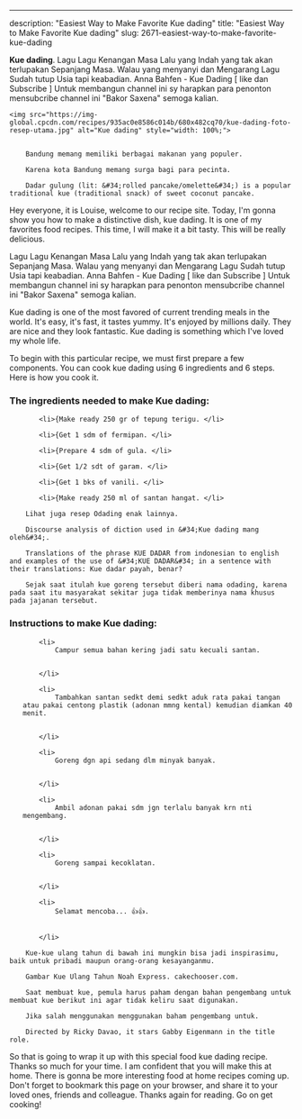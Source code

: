 ---
description: "Easiest Way to Make Favorite Kue dading"
title: "Easiest Way to Make Favorite Kue dading"
slug: 2671-easiest-way-to-make-favorite-kue-dading

<p>
	<strong>Kue dading</strong>. 
	Lagu Lagu Kenangan Masa Lalu yang Indah yang tak akan terlupakan Sepanjang Masa. Walau yang menyanyi dan Mengarang Lagu Sudah tutup Usia tapi keabadian. Anna Bahfen - Kue Dading [ like dan Subscribe ] Untuk membangun channel ini sy harapkan para penonton mensubcribe channel ini &#34;Bakor Saxena&#34; semoga kalian.
</p>
<p>
	
	<img src="https://img-global.cpcdn.com/recipes/935ac0e8586c014b/680x482cq70/kue-dading-foto-resep-utama.jpg" alt="Kue dading" style="width: 100%;">
	
	
		Bandung memang memiliki berbagai makanan yang populer.
	
		Karena kota Bandung memang surga bagi para pecinta.
	
		Dadar gulung (lit: &#34;rolled pancake/omelette&#34;) is a popular traditional kue (traditional snack) of sweet coconut pancake.
	
</p>
<p>
	Hey everyone, it is Louise, welcome to our recipe site. Today, I'm gonna show you how to make a distinctive dish, kue dading. It is one of my favorites food recipes. This time, I will make it a bit tasty. This will be really delicious.
</p>
	
<p>
	Lagu Lagu Kenangan Masa Lalu yang Indah yang tak akan terlupakan Sepanjang Masa. Walau yang menyanyi dan Mengarang Lagu Sudah tutup Usia tapi keabadian. Anna Bahfen - Kue Dading [ like dan Subscribe ] Untuk membangun channel ini sy harapkan para penonton mensubcribe channel ini &#34;Bakor Saxena&#34; semoga kalian.
</p>
<p>
	Kue dading is one of the most favored of current trending meals in the world. It's easy, it's fast, it tastes yummy. It's enjoyed by millions daily. They are nice and they look fantastic. Kue dading is something which I've loved my whole life.
</p>

<p>
To begin with this particular recipe, we must first prepare a few components. You can cook kue dading using 6 ingredients and 6 steps. Here is how you cook it.
</p>

<h3>The ingredients needed to make Kue dading:</h3>

<ol>
	
		<li>{Make ready 250 gr of tepung terigu. </li>
	
		<li>{Get 1 sdm of fermipan. </li>
	
		<li>{Prepare 4 sdm of gula. </li>
	
		<li>{Get 1/2 sdt of garam. </li>
	
		<li>{Get 1 bks of vanili. </li>
	
		<li>{Make ready 250 ml of santan hangat. </li>
	
</ol>
<p>
	
		Lihat juga resep Odading enak lainnya.
	
		Discourse analysis of diction used in &#34;Kue dading mang oleh&#34;.
	
		Translations of the phrase KUE DADAR from indonesian to english and examples of the use of &#34;KUE DADAR&#34; in a sentence with their translations: Kue dadar payah, benar?
	
		Sejak saat itulah kue goreng tersebut diberi nama odading, karena pada saat itu masyarakat sekitar juga tidak memberinya nama khusus pada jajanan tersebut.
	
</p>

<h3>Instructions to make Kue dading:</h3>

<ol>
	
		<li>
			Campur semua bahan kering jadi satu kecuali santan.
			
			
		</li>
	
		<li>
			Tambahkan santan sedkt demi sedkt aduk rata pakai tangan atau pakai centong plastik (adonan mmng kental) kemudian diamkan 40 menit.
			
			
		</li>
	
		<li>
			Goreng dgn api sedang dlm minyak banyak.
			
			
		</li>
	
		<li>
			Ambil adonan pakai sdm jgn terlalu banyak krn nti mengembang.
			
			
		</li>
	
		<li>
			Goreng sampai kecoklatan.
			
			
		</li>
	
		<li>
			Selamat mencoba... 👍👍.
			
			
		</li>
	
</ol>

<p>
	
		Kue-kue ulang tahun di bawah ini mungkin bisa jadi inspirasimu, baik untuk pribadi maupun orang-orang kesayanganmu.
	
		Gambar Kue Ulang Tahun Noah Express. cakechooser.com.
	
		Saat membuat kue, pemula harus paham dengan bahan pengembang untuk membuat kue berikut ini agar tidak keliru saat digunakan.
	
		Jika salah menggunakan menggunakan baham pengembang untuk.
	
		Directed by Ricky Davao, it stars Gabby Eigenmann in the title role.
	
</p>

<p>
	So that is going to wrap it up with this special food kue dading recipe. Thanks so much for your time. I am confident that you will make this at home. There is gonna be more interesting food at home recipes coming up. Don't forget to bookmark this page on your browser, and share it to your loved ones, friends and colleague. Thanks again for reading. Go on get cooking!
</p>
